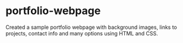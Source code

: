 # portfolio-webpage
Created a sample portfolio webpage with background images, links to projects, contact info and many options using HTML and CSS.
